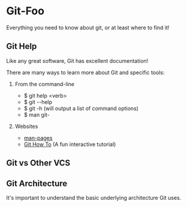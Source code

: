 # Git-Foo

Everything you need to know about git, or at least where to find it!

## Git Help

Like any great software, Git has excellent documentation!

There are many ways to learn more about Git and specific tools:

1. From the command-line
	* $ git help \<verb\>
	* $ git <verb> --help
	* $ git <verb> -h (will output a list of command options)  
	* $ man git-<ver>

2. Websites
	* [man-pages](https://git-scm.com)
	* [Git How To](http://githowto.com) (A fun interactive tutorial)

## Git vs Other VCS

## Git Architecture

It's important to understand the basic underlying architecture Git uses. 

